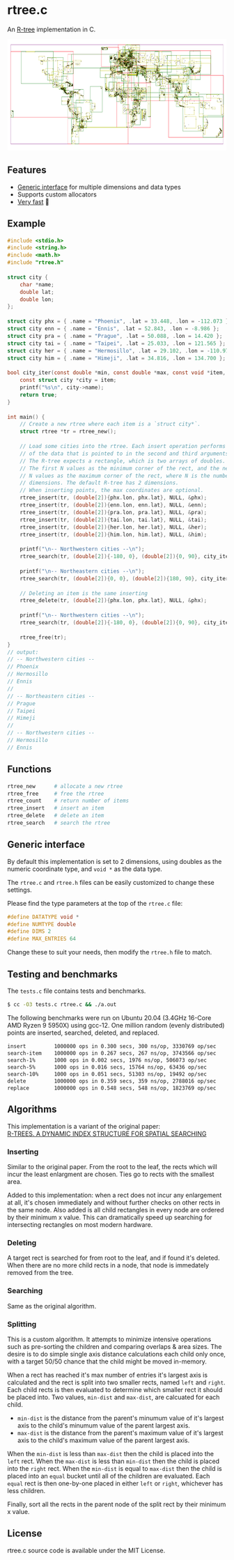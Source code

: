 # rtree.c

An [R-tree](https://en.wikipedia.org/wiki/R-tree) implementation in C. 

<img src="cities.png" width="512" height="256" border="0" alt="Cities">

## Features

- [Generic interface](#generic_interface) for multiple dimensions and data types
- Supports custom allocators
- [Very fast](#testing_and_benchmarks) 🚀

## Example

```c
#include <stdio.h>
#include <string.h>
#include <math.h>
#include "rtree.h"

struct city {
    char *name;
    double lat;
    double lon;
};

struct city phx = { .name = "Phoenix", .lat = 33.448, .lon = -112.073 };
struct city enn = { .name = "Ennis", .lat = 52.843, .lon = -8.986 };
struct city pra = { .name = "Prague", .lat = 50.088, .lon = 14.420 };
struct city tai = { .name = "Taipei", .lat = 25.033, .lon = 121.565 };
struct city her = { .name = "Hermosillo", .lat = 29.102, .lon = -110.977 };
struct city him = { .name = "Himeji", .lat = 34.816, .lon = 134.700 };

bool city_iter(const double *min, const double *max, const void *item, void *udata) {
    const struct city *city = item;
    printf("%s\n", city->name);
    return true;
}

int main() {
    // Create a new rtree where each item is a `struct city*`. 
    struct rtree *tr = rtree_new();

    // Load some cities into the rtree. Each insert operation performs a copy
    // of the data that is pointed to in the second and third arguments. 
    // The R-tree expects a rectangle, which is two arrays of doubles. 
    // The first N values as the minimum corner of the rect, and the next
    // N values as the maximum corner of the rect, where N is the number of
    // dimensions. The default R-tree has 2 dimensions.
    // When inserting points, the max coordinates are optional.
    rtree_insert(tr, (double[2]){phx.lon, phx.lat}, NULL, &phx);
    rtree_insert(tr, (double[2]){enn.lon, enn.lat}, NULL, &enn);
    rtree_insert(tr, (double[2]){pra.lon, pra.lat}, NULL, &pra);
    rtree_insert(tr, (double[2]){tai.lon, tai.lat}, NULL, &tai);
    rtree_insert(tr, (double[2]){her.lon, her.lat}, NULL, &her);
    rtree_insert(tr, (double[2]){him.lon, him.lat}, NULL, &him);
    
    printf("\n-- Northwestern cities --\n");
    rtree_search(tr, (double[2]){-180, 0}, (double[2]){0, 90}, city_iter, NULL);

    printf("\n-- Northeastern cities --\n");
    rtree_search(tr, (double[2]){0, 0}, (double[2]){180, 90}, city_iter, NULL);

    // Deleting an item is the same inserting
    rtree_delete(tr, (double[2]){phx.lon, phx.lat}, NULL, &phx);

    printf("\n-- Northwestern cities --\n");
    rtree_search(tr, (double[2]){-180, 0}, (double[2]){0, 90}, city_iter, NULL);

    rtree_free(tr);
}
// output:
// -- Northwestern cities --
// Phoenix
// Hermosillo
// Ennis
// 
// -- Northeastern cities --
// Prague
// Taipei
// Himeji
// 
// -- Northwestern cities --
// Hermosillo
// Ennis
```

## Functions

```sh
rtree_new      # allocate a new rtree
rtree_free     # free the rtree
rtree_count    # return number of items
rtree_insert   # insert an item
rtree_delete   # delete an item
rtree_search   # search the rtree
```

## Generic interface

By default this implementation is set to 2 dimensions, using doubles as the
numeric coordinate type, and `void *` as the data type.

The `rtree.c` and `rtree.h` files can be easily customized to change these
settings.

Please find the type parameters at the top of the `rtree.c` file:

```c
#define DATATYPE void * 
#define NUMTYPE double
#define DIMS 2
#define MAX_ENTRIES 64
```

Change these to suit your needs, then modify the `rtree.h` file to match.

## Testing and benchmarks

The `tests.c` file contains tests and benchmarks.

```sh
$ cc -O3 tests.c rtree.c && ./a.out 
```

The following benchmarks were run on Ubuntu 20.04 (3.4GHz 16-Core AMD Ryzen 9 5950X) using gcc-12. 
One million random (evenly distributed) points are inserted, searched, deleted, and replaced.

```
insert         1000000 ops in 0.300 secs, 300 ns/op, 3330769 op/sec
search-item    1000000 ops in 0.267 secs, 267 ns/op, 3743566 op/sec
search-1%      1000 ops in 0.002 secs, 1976 ns/op, 506073 op/sec
search-5%      1000 ops in 0.016 secs, 15764 ns/op, 63436 op/sec
search-10%     1000 ops in 0.051 secs, 51303 ns/op, 19492 op/sec
delete         1000000 ops in 0.359 secs, 359 ns/op, 2788016 op/sec
replace        1000000 ops in 0.548 secs, 548 ns/op, 1823769 op/sec
```

## Algorithms

This implementation is a variant of the original paper:  
[R-TREES. A DYNAMIC INDEX STRUCTURE FOR SPATIAL SEARCHING](https://www.cs.princeton.edu/courses/archive/fall08/cos597B/papers/rtrees.pdf)

### Inserting

Similar to the original paper. From the root to the leaf, the rects which will incur the least enlargment are chosen. Ties go to rects with the smallest area. 

Added to this implementation: when a rect does not incur any enlargement at all, it's chosen immediately and without further checks on other rects in the same node. Also added is all child rectangles in every node are ordered by their minimum x value. This can dramatically speed up searching for intersecting rectangles on most modern hardware.

### Deleting

A target rect is searched for from root to the leaf, and if found it's deleted. When there are no more child rects in a node, that node is immedately removed from the tree.

### Searching

Same as the original algorithm.

### Splitting

This is a custom algorithm. It attempts to minimize intensive operations such as pre-sorting the children and comparing overlaps & area sizes. The desire is to do simple single axis distance calculations each child only once, with a target 50/50 chance that the child might be moved in-memory.

When a rect has reached it's max number of entries it's largest axis is calculated and the rect is split into two smaller rects, named `left` and `right`.
Each child rects is then evaluated to determine which smaller rect it should be placed into.
Two values, `min-dist` and `max-dist`, are calcuated for each child. 

- `min-dist` is the distance from the parent's minumum value of it's largest axis to the child's minumum value of the parent largest axis.
- `max-dist` is the distance from the parent's maximum value of it's largest axis to the child's maximum value of the parent largest axis.

When the `min-dist` is less than `max-dist` then the child is placed into the `left` rect. 
When the `max-dist` is less than `min-dist` then the child is placed into the `right` rect. 
When the `min-dist` is equal to `max-dist` then the child is placed into an `equal` bucket until all of the children are evaluated.
Each `equal` rect is then one-by-one placed in either `left` or `right`, whichever has less children.

Finally, sort all the rects in the parent node of the split rect by their
minimum x value.

## License

rtree.c source code is available under the MIT License.
